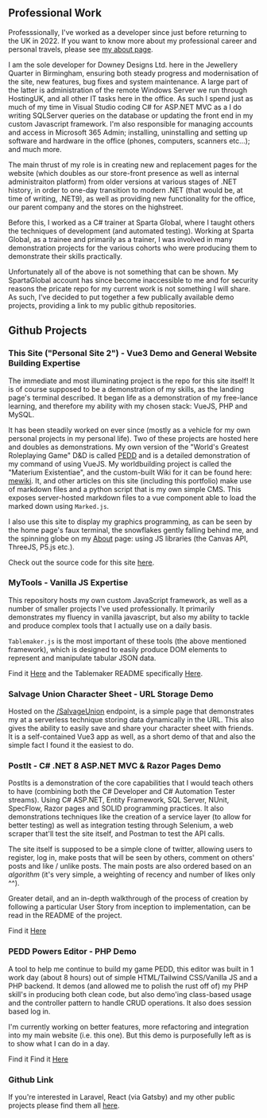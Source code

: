 ## Professional Work

Professsionally, I've worked as a developer since just before returning to the UK in 2022. If you want to know more about my professional career and personal travels, please see [my about page](/about).

I am the sole developer for Downey Designs Ltd. here in the Jewellery Quarter in Birmingham, ensuring both steady progress and modernisation of the site, new features, bug fixes and system maintenance. A large part of the latter is administration of the remote Windows Server we run through HostingUK, and all other IT tasks here in the office. As such I spend just as much of my time in Visual Studio coding C# for ASP.NET MVC as a I do writing SQLServer queries on the database or updating the front end in my custom Javascript framework. I'm also responsible for managing accounts and access in Microsoft 365 Admin; installing, uninstalling and setting up software and hardware in the office (phones, computers, scanners etc...); and much more.

The main thrust of my role is in creating new and replacement pages for the website (which doubles as our store-front presence as well as internal administraiton platform) from older versions at various stages of .NET history, in order to one-day transition to modern .NET (that would be, at time of writing, .NET9), as well as providing new functionality for the office, our parent company and the stores on the highstreet.

Before this, I worked as a C# trainer at Sparta Global, where I taught others the techniques of development (and automated testing). Working at Sparta Global, as a trainee and primarily as a trainer, I was involved in many demonstration projects for the various cohorts who were producing them to demonstrate their skills practically. 

Unfortunately all of the above is not something that can be shown. My SpartaGlobal account has since become inaccessible to me and for security reasons the pricate repo for my current work is not something I will share. As such, I've decided to put together a few publically available demo projects, providing a link to my public github repositories.

## Github Projects

### This Site ("Personal Site 2") - Vue3 Demo and General Website Building Expertise

The immediate and most illuminating project is the repo for this site itself! It is of course supposed to be a demonstration of my skills, as the landing page's terminal described. It began life as a demonstration of my free-lance learning, and therefore my ability with my chosen stack: VueJS, PHP and MySQL. 

It has been steadily worked on ever since (mostly as a vehicle for my own personal projects in my personal life). Two of these projects are hosted here and doubles as demonstrations. My own version of the "World's Greatest Roleplaying Game" D&D is called [PEDD](/PEDD) and is a detailed demonstration of my command of using VueJS. My worldbuilding project is called the "Materium Existentiae", and the custom-built Wiki for it can be found here: [mewiki](/mewiki). It, and other articles on this site (including this portfolio) make use of markdown files and a python script that is my own simple CMS. This exposes server-hosted markdown files to a vue component able to load the marked down using `Marked.js`.

I also use this site to display my graphics programming, as can be seen by the home page's faux terminal, the snowflakes gently falling behind me, and the spinning globe on my [About](/about) page: using JS libraries (the Canvas API, ThreeJS, P5.js etc.).

Check out the source code for this site [here](https://github.com/Tamillis/Personal_Site_2).

### MyTools - Vanilla JS Expertise

This repository hosts my own custom JavaScript framework, as well as a number of smaller projects I've used professionally. It primarily demonstrates my fluency in vanilla javascript, but also my ability to tackle and produce complex tools that I actually use on a daily basis.

`Tablemaker.js` is the most important of these tools (the above mentioned framework), which is designed to easily produce DOM elements to represent and manipulate tabular JSON data.

Find it [Here](https://github.com/Tamillis/MyTools) and the Tablemaker README specifically [Here](https://github.com/Tamillis/MyTools/blob/main/TableMaker/README.md).

### Salvage Union Character Sheet - URL Storage Demo

Hosted on the [/SalvageUnion](/SalvageUnion) endpoint, is a simple page that demonstrates my at a serverless technique storing data dynamically in the URL. This also gives the ability to easily save and share your character sheet with friends. It is a self-contained Vue3 app as well, as a short demo of that and also the simple fact I found it the easiest to do.

### PostIt - C# .NET 8 ASP.NET MVC & Razor Pages Demo

PostIts is a demonstration of the core capabilities that I would teach others to have (combining both the C# Developer and C# Automation Tester streams). Using C# ASP.NET, Entity Framework, SQL Server, NUnit, SpecFlow, Razor pages and SOLID programming practices. It also demonstrations techniques like the creation of a service layer (to allow for better testing) as well as integration testing through Selenium, a web scraper that'll test the site itself, and Postman to test the API calls.

The site itself is supposed to be a simple clone of twitter, allowing users to register, log in, make posts that will be seen by others, comment on others' posts and like / unlike posts. The main posts are also ordered based on an *algorithm* (it's very simple, a weighting of recency and number of likes only ^^).

Greater detail, and an in-depth walkthrough of the process of creation by following a particular User Story from inception to implementation, can be read in the README of the project.

Find it [Here](https://github.com/Tamillis/PostIt)

### PEDD Powers Editor - PHP Demo
A tool to help me continue to build my game PEDD, this editor was built in 1 work day (about 8 hours) out of simple HTML/Tailwind CSS/Vanilla JS and a PHP backend. It demos (and allowed me to polish the rust off of) my PHP skill's in producing both clean code, but also demo'ing class-based usage and the controller pattern to handle CRUD operations. It also does session based log in.

I'm currently working on better features, more refactoring and integration into my main website (i.e. this one). But this demo is purposefully left as is to show what I can do in a day.

Find it Find it [Here](https://github.com/Tamillis/PEDD_Powers_Editor)

### Github Link
If you're interested in Laravel, React (via Gatsby) and my other public projects please find them all [here](https://github.com/Tamillis?tab=repositories&q=&type=public).